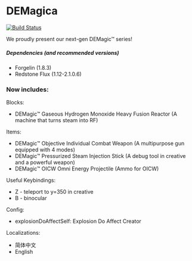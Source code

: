 # DEMagica
[![Build Status](https://travis-ci.org/DEDZTBH/DEMagica.svg?branch=master)](https://travis-ci.org/DEDZTBH/DEMagica)

We proudly present our next-gen DEMagic™ series!

##### Dependencies (and recommended versions)
- Forgelin (1.8.3)
- Redstone Flux (1.12-2.1.0.6)

### Now includes:

Blocks:
- DEMagic™ Gaseous Hydrogen Monoxide Heavy Fusion Reactor (A machine that turns steam into RF)

Items:
- DEMagic™ Objective Individual Combat Weapon (A multipurpose gun equipped with 4 modes)
- DEMagic™ Pressurized Steam Injection Stick (A debug tool in creative and a powerful weapon)
- DEMagic™ OICW Omni Energy Projectile (Ammo for OICW)

Useful Keybindings:
- Z - teleport to y=350 in creative
- B - binocular

Config:
- explosionDoAffectSelf: Explosion Do Affect Creator


Localizations:
- 简体中文
- English